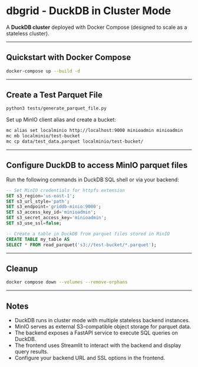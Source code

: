 
# dbgrid - DuckDB in Cluster Mode

A **DuckDB cluster** deployed with Docker Compose (designed to scale as a stateless cluster).

---

## Quickstart with Docker Compose

```bash
docker-compose up --build -d
```

---

## Create a Test Parquet File

```bash
python3 tests/generate_parquet_file.py
```

Set up MinIO client alias and create a bucket:

```bash
mc alias set localminio http://localhost:9000 minioadmin minioadmin
mc mb localminio/test-bucket
mc cp data/test_data.parquet localminio/test-bucket/
```

---


## Configure DuckDB to access MinIO parquet files

Run the following commands in DuckDB SQL shell or via your backend:

```sql
-- Set MinIO credentials for httpfs extension
SET s3_region='us-east-1';
SET s3_url_style='path';
SET s3_endpoint='griddb-minio:9000';
SET s3_access_key_id='minioadmin';
SET s3_secret_access_key='minioadmin';
SET s3_use_ssl=false;

-- Create a table in DuckDB from parquet files stored in MinIO
CREATE TABLE my_table AS
SELECT * FROM read_parquet('s3://test-bucket/*.parquet');
```

---

## Cleanup

```bash
docker compose down --volumes --remove-orphans
```

---

## Notes

- DuckDB runs in cluster mode with multiple stateless backend instances.
- MinIO serves as external S3-compatible object storage for parquet data.
- The backend exposes a FastAPI service to execute SQL queries on DuckDB.
- The frontend uses Streamlit to interact with the backend and display query results.
- Configure your backend URL and SSL options in the frontend.
